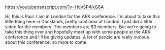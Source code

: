 https://youtubetranscript.com/?v=HdvSP4ikG6A

 Hi, this is Paul. I am in London for the ARK conference. I'm about to take this little thing here in Docklands, pretty cool area of London. I just did a little video for the members. The members are $3 members. But we're going to take this thing over and hopefully meet up with some people at the ARK conference and I'll be giving updates. A lot of people are really curious about this conference, so more to come.